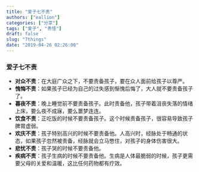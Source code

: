 ```yaml
---
title: "爱子七不责"
authors: ["eallion"]
categories: ["分享"]
tags: ["爱子", "责怪"]
draft: false
slug: "7things"
date: "2019-04-26 02:26:00"
---
```


### 爱子七不责

- **对众不责**：在大庭广众之下，不要责备孩子，要在众人面前给孩子以尊严。
- **愧悔不责**：如果孩子已经为自己的过失感到惭愧后悔了，大人就不要责备孩子了。
- **暮夜不责**：晚上睡觉前不要责备孩子。此时责备他，孩子带着沮丧失落的情绪上床，要么夜不成寐，要么噩梦连连。
- **饮食不责**：正吃饭的时候不要责备孩子。这个时候责备孩子，很容易导致孩子脾胃虚弱。
- **欢庆不责**：孩子特别高兴的时候不要责备他。人高兴时，经脉处于畅通的状态，如果孩子忽然被责备，经脉就会立马憋住，对孩子的身体伤害很大。
- **悲忧不责**：孩子哭的时候不要责备他。
- **疾病不责**：孩子生病的时候不要责备他。生病是人体最脆弱的时候，孩子更需要父母的关爱和温暖，这比任何药物都有疗效。

